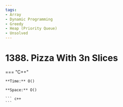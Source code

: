 ```yaml
---
tags:
- Array
- Dynamic Programming
- Greedy
- Heap (Priority Queue)
- Unsolved
---
```



# 1388. Pizza With 3n Slices

=== "C++"

    **Time:** O()

    **Space:** O()

    ``` c++
    ```